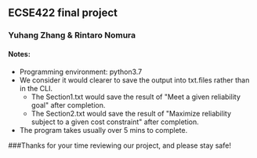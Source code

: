 ## ECSE422 final project

### Yuhang Zhang & Rintaro Nomura

#### Notes:
* Programming environment: python3.7 
* We consider it would clearer to save the output into txt.files rather than in the CLI.
  * The Section1.txt would save the result of "Meet a given reliability goal" after completion.
  * The Section2.txt would save the result of "Maximize reliability subject to a given cost constraint" after completion.
* The program takes usually over 5 mins to complete.

###Thanks for your time reviewing our project, and please stay safe!
